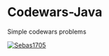 # Codewars-Java
Simple codewars problems

<a href="https://www.codewars.com/users/Sebas1705" target="blank"><img align="center" src="https://img.shields.io/badge/Codewars-B1361E?style=for-the-badge&logo=Codewars&logoColor=white" alt="Sebas1705"/></a>
